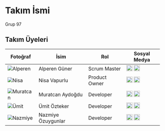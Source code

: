 # Takım İsmi  
Grup 97

## Takım Üyeleri

| Fotoğraf | İsim | Rol | Sosyal Medya |
|----------|------|-----|--------------|
| ![Alperen](https://via.placeholder.com/100) | Alperen Güner | Scrum Master | [<img src="https://cdn-icons-png.flaticon.com/24/174/174857.png" width="20"/>](https://linkedin.com/in/alperen-guner35) [<img src="https://cdn-icons-png.flaticon.com/24/25/25231.png" width="20"/>](https://github.com/alperenguner) |
| ![Nisa](https://via.placeholder.com/100) | Nisa Vapurlu| Product Owner | [<img src="https://cdn-icons-png.flaticon.com/24/174/174857.png" width="20"/>](https://linkedin.com/in/ayseyilmaz) [<img src="https://cdn-icons-png.flaticon.com/24/25/25231.png" width="20"/>](https://github.com/ayseyilmaz) |
| ![Muratcan](https://via.placeholder.com/100) | Muratcan Aydoğdu | Developer | [<img src="https://cdn-icons-png.flaticon.com/24/174/174857.png" width="20"/>]([[https://linkedin.com/in/mehmetdemir](https://www.linkedin.com/in/muratcan-aydo%C4%9Fdu/)](https://www.linkedin.com/in/muratcan-aydo%C4%9Fdu/)) [<img src="https://cdn-icons-png.flaticon.com/24/25/25231.png" width="20"/>](https://github.com/mehmetdemir) |
| ![Ümit](https://via.placeholder.com/100) | Ümit Özteker | Developer | [<img src="https://cdn-icons-png.flaticon.com/24/174/174857.png" width="20"/>](https://linkedin.com/in/zeynepkaya) [<img src="https://cdn-icons-png.flaticon.com/24/25/25231.png" width="20"/>](https://github.com/zeynepkaya) |
| ![Nazmiye](https://via.placeholder.com/100) | Nazmiye Özuygunlar | Developer | [<img src="https://cdn-icons-png.flaticon.com/24/174/174857.png" width="20"/>](https://linkedin.com/in/emircetin) [<img src="https://cdn-icons-png.flaticon.com/24/25/25231.png" width="20"/>](https://github.com/emircetin) |
